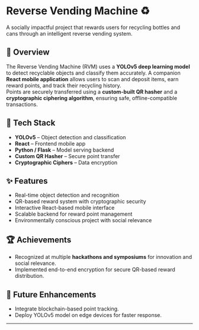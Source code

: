 # Reverse Vending Machine ♻️

A socially impactful project that rewards users for recycling bottles and cans through an intelligent reverse vending system.

## 🚀 Overview
The Reverse Vending Machine (RVM) uses a **YOLOv5 deep learning model** to detect recyclable objects and classify them accurately. A companion **React mobile application** allows users to scan and deposit items, earn reward points, and track their recycling history.  
Points are securely transferred using a **custom-built QR hasher** and a **cryptographic ciphering algorithm**, ensuring safe, offline-compatible transactions.

## 🧠 Tech Stack
- **YOLOv5** – Object detection and classification  
- **React** – Frontend mobile app  
- **Python / Flask** – Model serving backend  
- **Custom QR Hasher** – Secure point transfer  
- **Cryptographic Ciphers** – Data encryption  

## ✨ Features
- Real-time object detection and recognition  
- QR-based reward system with cryptographic security  
- Interactive React-based mobile interface  
- Scalable backend for reward point management  
- Environmentally conscious project with social relevance  

## 🏆 Achievements
- Recognized at multiple **hackathons and symposiums** for innovation and social relevance.  
- Implemented end-to-end encryption for secure QR-based reward distribution.

## 🧩 Future Enhancements
- Integrate blockchain-based point tracking.  
- Deploy YOLOv5 model on edge devices for faster response.  

---

